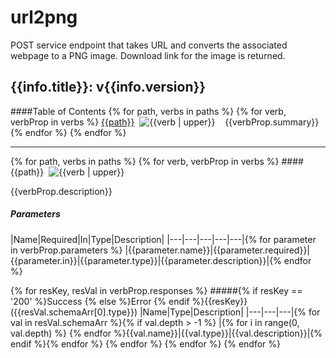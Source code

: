 # url2png
POST service endpoint that takes URL and converts the associated webpage to a PNG image.  Download link for the image is returned.

## {{info.title}}: v{{info.version}}
####Table of Contents
{% for path, verbs in paths %}
{% for verb, verbProp in verbs %}
[{{path}}](#{{path}}_{{verb}})&nbsp;&nbsp;![{{verb | upper}}]({{imageDir}}{{verb}}.png)&nbsp;&nbsp;&nbsp;&nbsp;{{verbProp.summary}}
{% endfor %}
{% endfor %}

***

{% for path, verbs in paths %}
{% for verb, verbProp in verbs %}
####<a id="{{path}}_{{verb}}">{{path}}</a>&nbsp;&nbsp;![{{verb | upper}}]({{imageDir}}{{verb}}.png)

{{verbProp.description}}

##### Parameters
|Name|Required|In|Type|Description|
|---|---|---|---|---|{% for parameter in verbProp.parameters %}
|{{parameter.name}}|{{parameter.required}}|{{parameter.in}}|{{parameter.type}}|{{parameter.description}}|{% endfor %}


{% for resKey, resVal in verbProp.responses %}
#####{% if resKey == '200' %}Success {% else %}Error {% endif %}{{resKey}} ({{resVal.schemaArr[0].type}})
|Name|Type|Description|
|---|---|---|{% for val in resVal.schemaArr %}{% if val.depth > -1 %}
|{% for i in range(0, val.depth) %}&nbsp;{% endfor %}{{val.name}}|{{val.type}}|{{val.description}}|{% endif %}{% endfor %}
{% endfor %}
{% endfor %}
{% endfor %}